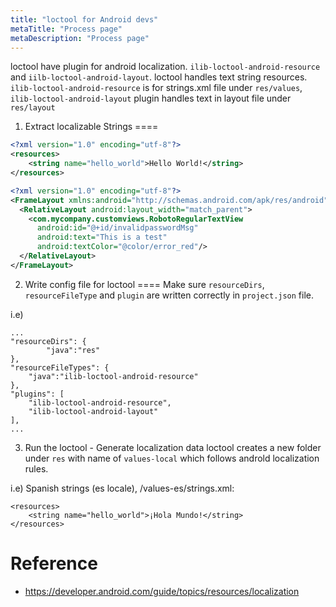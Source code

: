 ```yaml
---
title: "loctool for Android devs"
metaTitle: "Process page"
metaDescription: "Process page"
---
```


loctool have plugin for android localization. `ilib-loctool-android-resource` and `iilb-loctool-android-layout`. loctool handles text string resources.  
`ilib-loctool-android-resource` is for strings.xml file under `res/values`, `ilib-loctool-android-layout` plugin handles text in layout file under `res/layout`

1) Extract localizable Strings
====

``` xml
<?xml version="1.0" encoding="utf-8"?>
<resources>
    <string name="hello_world">Hello World!</string>
</resources>
```

``` xml
<?xml version="1.0" encoding="utf-8"?>
<FrameLayout xmlns:android="http://schemas.android.com/apk/res/android" android:layout_width="match_parent">
  <RelativeLayout android:layout_width="match_parent">
    <com.mycompany.customviews.RobotoRegularTextView
      android:id="@+id/invalidpasswordMsg"
      android:text="This is a test"
      android:textColor="@color/error_red"/>
  </RelativeLayout>
</FrameLayout>
```

2) Write config file for loctool
====
Make sure `resourceDirs`, `resourceFileType` and `plugin` are written correctly in `project.json` file.  

i.e)
```
...
"resourceDirs": {
        "java":"res"
},
"resourceFileTypes": {
    "java":"ilib-loctool-android-resource"
},
"plugins": [
    "ilib-loctool-android-resource",
    "ilib-loctool-android-layout"
],
...
```
3) Run the loctool - Generate localization data 
loctool creates a new folder under `res` with name of `values-local` which follows androld localization rules.

i.e)
Spanish strings (es locale), /values-es/strings.xml:
```
<resources>
    <string name="hello_world">¡Hola Mundo!</string>
</resources>
```

Reference
====
* https://developer.android.com/guide/topics/resources/localization